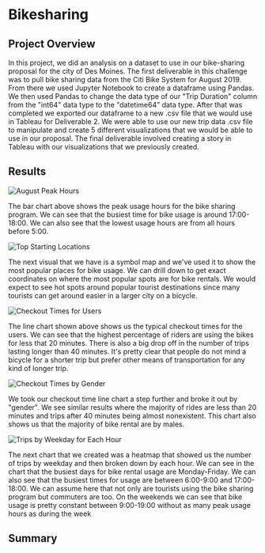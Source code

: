 # Bikesharing

## Project Overview

In this project, we did an analysis on a dataset to use in our bike-sharing proposal for the city of Des Moines. The first deliverable in this challenge was to pull bike sharing data from the Citi Bike System for August 2019. From there we used Jupyter Notebook to create a dataframe using Pandas. We then used Pandas to change the data type of our "Trip Duration" column from the "int64" data type to the "datetime64" data type. After that was completed we exported our dataframe to a new .csv file that we would use in Tableau for Deliverable 2. We were able to use our new trip data .csv file to manipulate and create 5 different visualizations that we would be able to use in our proposal. The final deliverable involved creating a story in Tableau with our visualizations that we previously created.

## Results

![August Peak Hours](https://user-images.githubusercontent.com/110848660/209014341-20aab0d5-be60-442e-b87d-a9c047c99412.png)

The bar chart above shows the peak usage hours for the bike sharing program. We can see that the busiest time for bike usage is around 17:00-18:00. We can also see that the lowest usage hours are from all hours before 5:00.

![Top Starting Locations](https://user-images.githubusercontent.com/110848660/209014794-3671309d-04a2-416a-b56e-d3dc779a091c.png)

The next visual that we have is a symbol map and we've used it to show the most popular places for bike usage. We can drill down to get exact coordinates on where the most popular spots are for bike rentals. We would expect to see hot spots around popular tourist destinations since many tourists can get around easier in a larger city on a bicycle.

![Checkout Times for Users](https://user-images.githubusercontent.com/110848660/209015759-09c3bf92-70f8-4f8b-8a66-b52b1e2b02e0.png)

The line chart shown above shows us the typical checkout times for the users. We can see that the highest percentage of riders are using the bikes for less that 20 minutes. There is also a big drop off in the number of trips lasting longer than 40 minutes. It's pretty clear that people do not mind a bicycle for a shorter trip but prefer other means of transportation for any kind of longer trip.

![Checkout Times by Gender](https://user-images.githubusercontent.com/110848660/209016205-9d6dfe05-fe36-43e0-a0ef-5aa5e729de72.png)

We took our checkout time line chart a step further and broke it out by "gender". We see similar results where the majority of rides are less than 20 minutes and trips after 40 minutes being almost nonexistent. This chart also shows us that the majority of bike rental are by males.

![Trips by Weekday for Each Hour](https://user-images.githubusercontent.com/110848660/209016666-edbf882d-0581-4636-8987-65c047c56909.png)

The next chart that we created was a heatmap that showed us the number of trips by weekday and then broken down by each hour. We can see in the chart that the busiest days for bike rental usage are Monday-Friday. We can also see that the busiest times for usage are between 6:00-9:00 and 17:00-18:00. We can assume here that not only are tourists using the bike sharing program but commuters are too. On the weekends we can see that bike usage is pretty constant between 9:00-19:00 without as many peak usage hours as during the week

## Summary

